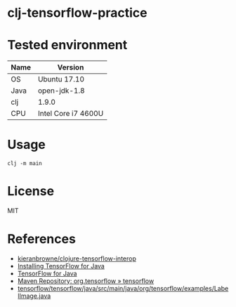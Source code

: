 # clj-tensorflow-practice

# Tested environment

Name | Version
---- | ----
OS   | Ubuntu 17.10
Java | open-jdk-1.8
clj  | 1.9.0
CPU  | Intel Core i7 4600U

# Usage

```
clj -m main
```

# License

MIT

# References

- [kieranbrowne/clojure-tensorflow-interop](https://github.com/kieranbrowne/clojure-tensorflow-interop)
- [Installing TensorFlow for Java](https://www.tensorflow.org/install/install_java)
- [TensorFlow for Java](https://github.com/tensorflow/tensorflow/blob/master/tensorflow/java/README.md)
- [Maven Repository: org.tensorflow » tensorflow](https://mvnrepository.com/artifact/org.tensorflow/tensorflow)
- [tensorflow/tensorflow/java/src/main/java/org/tensorflow/examples/LabelImage.java](https://github.com/tensorflow/tensorflow/blob/master/tensorflow/java/src/main/java/org/tensorflow/examples/LabelImage.java)
